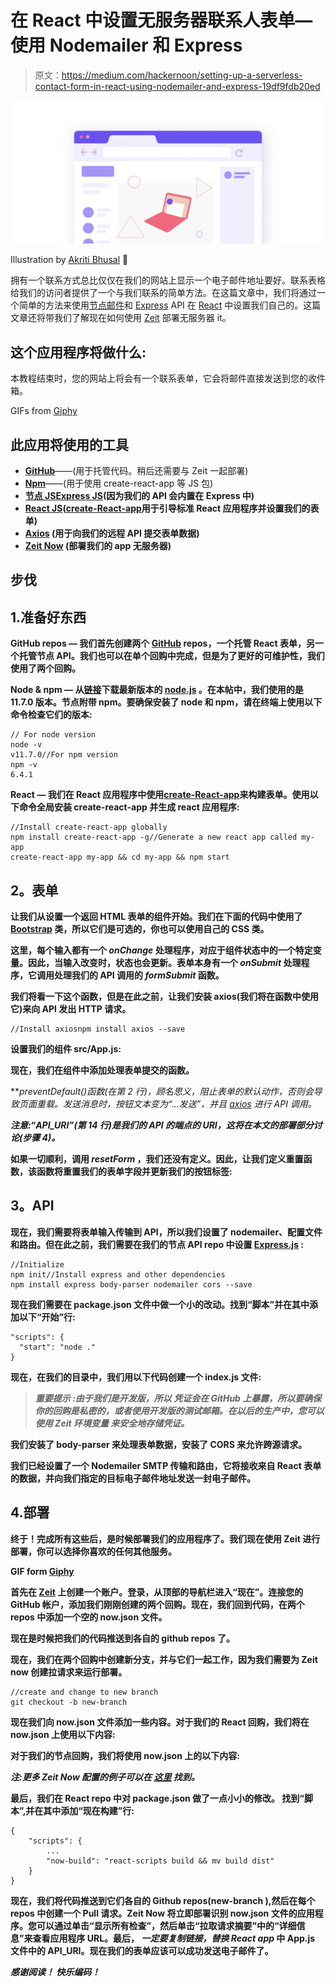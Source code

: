 # 在 React 中设置无服务器联系人表单—使用 Nodemailer 和 Express

> 原文：<https://medium.com/hackernoon/setting-up-a-serverless-contact-form-in-react-using-nodemailer-and-express-19df9fdb20ed>

![](img/2777d3afbc194da7df8874b9d654e011.png)

Illustration by [Akriti Bhusal](http://dribbble.com/akritibhusal) 🥳

拥有一个联系方式总比仅仅在我们的网站上显示一个电子邮件地址要好。联系表格给我们的访问者提供了一个与我们联系的简单方法。在这篇文章中，我们将通过一个简单的方法来使用[节点邮件](https://nodemailer.com/)和 [Express](https://expressjs.com/) API 在 [React](https://reactjs.org/) 中设置我们自己的。这篇文章还将带我们了解现在如何使用 [Zeit](https://zeit.co/now) 部署无服务器 it。

## **这个应用程序将做什么:**

本教程结束时，您的网站上将会有一个联系表单，它会将邮件直接发送到您的收件箱。

GIFs from [Gip](https://giphy.com/gifs/stefanie-shank-house-of-joy-stef-l46Cq6Bro9CsP149q)[hy](https://media.giphy.com/media/3o6Mbfsf4DI4Cds5Ms/giphy.gif)

## 此应用将使用的工具

*   [**GitHub**](http://github.com)——(用于托管代码。稍后还需要与 Zeit 一起部署)
*   [**Npm**](https://www.npmjs.com/)——(用于使用 create-react-app 等 JS 包)
*   [**节点 JS**](https://nodejs.org/)[**Express JS**](https://expressjs.com/)**(因为我们的 API 会内置在 Express 中)**
*   **[**React JS**](https://reactjs.org/)([create-React-app](https://github.com/facebook/create-react-app)用于引导标准 React 应用程序并设置我们的表单)**
*   **[**Axios**](https://github.com/axios/axios) (用于向我们的远程 API 提交表单数据)**
*   **[**Zeit Now**](https://zeit.co/now) (部署我们的 app 无服务器)**

## **步伐**

## **1.准备好东西**

****GitHub repos —** 我们首先创建两个 [GitHub](http://github.com) repos，一个托管 React 表单，另一个托管节点 API。我们也可以在单个回购中完成，但是为了更好的可维护性，我们使用了两个回购。**

****Node & npm —** 从[链接](https://nodejs.org/en/)下载最新版本的 [node.js](https://hackernoon.com/tagged/node-js) 。在本帖中，我们使用的是 11.7.0 版本。节点附带 npm。要确保安装了 node 和 npm，请在终端上使用以下命令检查它们的版本:**

```
// For node version
node -v
v11.7.0//For npm version
npm -v
6.4.1
```

****React —** 我们在 React 应用程序中使用[**create-React-app**](https://github.com/facebook/create-react-app)来构建表单。使用以下命令全局安装 create-react-app 并生成 react 应用程序:**

```
//Install create-react-app globally
npm install create-react-app -g//Generate a new react app called my-app
create-react-app my-app && cd my-app && npm start
```

## ****2。表单****

**让我们从设置一个返回 HTML 表单的组件开始。我们在下面的代码中使用了 [Bootstrap](https://getbootstrap.com/) 类，所以它们是可选的，你也可以使用自己的 CSS 类。**

**这里，每个输入都有一个 *onChange* 处理程序，对应于组件状态中的一个特定变量。因此，当输入改变时，状态也会更新。表单本身有一个 *onSubmit* 处理程序，它调用处理我们的 API 调用的 *formSubmit* 函数。**

**我们将看一下这个函数，但是在此之前，让我们安装 axios(我们将在函数中使用它)来向 API 发出 HTTP 请求。**

```
//Install axiosnpm install axios --save
```

**设置我们的组件 src/App.js:**

**现在，我们在组件中添加处理表单提交的函数。**

***preventDefault()函数(在第 2 行)，*顾名思义*，*阻止表单的默认动作，否则会导致页面重载。发送消息时，按钮文本变为“…发送”，并且 [axios](https://github.com/axios/axios) 进行 API 调用。**

***注意:“API_URI”(第 14 行)是我们的 API 的端点的 URI，这将在本文的部署部分讨论(步骤 4)。***

**如果一切顺利，调用 *resetForm* ，我们还没有定义。因此，让我们定义重置函数，该函数将重置我们的表单字段并更新我们的按钮标签:**

## ****3。API****

**现在，我们需要将表单输入传输到 API，所以我们设置了 nodemailer、配置文件和路由。但在此之前，我们需要在我们的节点 API repo 中设置 [Express.js](https://expressjs.com/) :**

```
//Initialize
npm init//Install express and other dependencies
npm install express body-parser nodemailer cors --save
```

**现在我们需要在 package.json 文件中做一个小的改动。找到“脚本”并在其中添加以下“开始”行:**

```
"scripts": {
  "start": "node ."
}
```

**现在，在我们的目录中，我们用以下代码创建一个 index.js 文件:**

> *****重要提示*** *:由于我们是开发版，所以* ***凭证会在 GitHub*** *上暴露，所以要确保你的回购是私密的，或者使用开发版的测试邮箱。在以后的生产中，您可以使用 Zeit 环境变量* *来安全地存储凭证。***

**我们安装了 body-parser 来处理表单数据，安装了 CORS 来允许跨源请求。**

**我们已经设置了一个 Nodemailer SMTP 传输和路由，它将接收来自 React 表单的数据，并向我们指定的目标电子邮件地址发送一封电子邮件。**

## **4.部署**

**终于！完成所有这些后，是时候部署我们的应用程序了。我们现在使用 Zeit 进行部署，你可以选择你喜欢的任何其他服务。**

**GIF form [Giphy](https://media.giphy.com/media/zLrMT1J1RuJ9u/giphy.gif)**

**首先在 [Zeit](https://zeit.co/) 上创建一个账户。登录，从顶部的导航栏进入“现在”。连接您的 GitHub 帐户，添加我们刚刚创建的两个回购。现在，我们回到代码，在两个 repos 中添加一个空的 now.json 文件。**

**现在是时候把我们的代码推送到各自的 github repos 了。**

**现在，我们在两个回购中创建新分支，并与它们一起工作，因为我们需要为 Zeit now 创建拉请求来运行部署。**

```
//create and change to new branch
git checkout -b new-branch
```

**现在我们向 now.json 文件添加一些内容。对于我们的 React 回购，我们将在 now.json 上使用以下内容:**

**对于我们的节点回购，我们将使用 now.json 上的以下内容:**

***注:更多 Zeit Now 配置的例子可以在* [*这里*](https://github.com/zeit/now-examples) *找到。***

**最后，我们在 React repo 中对 package.json 做了一点小小的修改。
找到“脚本”,并在其中添加“现在构建”行:**

```
{
    "scripts": {
        ...
        "now-build": "react-scripts build && mv build dist"
    }
}
```

**现在，我们将代码推送到它们各自的 Github repos(new-branch ),然后在每个 repos 中创建一个 Pull 请求。Zeit Now 将立即部署识别 now.json 文件的应用程序。您可以通过单击“显示所有检查”，然后单击“拉取请求摘要”中的“详细信息”来查看应用程序 URL。最后， ***一定要复制链接，替换 React app*** 中 App.js 文件中的 API_URI。现在我们的表单应该可以成功发送电子邮件了。**

***感谢阅读！
快乐编码！***
